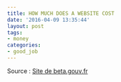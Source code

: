 ```yaml
---
title: HOW MUCH DOES A WEBSITE COST
date: '2016-04-09 13:35:44'
layout: post
tags:
- money
categories:
- good_job
---
```



Source : [Site de beta.gouv.fr][beta.gouv.fr]


[beta.gouv.fr]: http://howmuchdoesawebsiteco.st/

